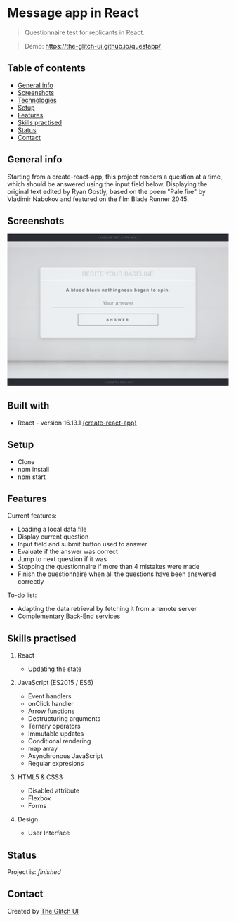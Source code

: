 # Message app in React

> Questionnaire test for replicants in React.

> Demo: https://the-glitch-ui.github.io/questapp/

## Table of contents

- [General info](#general-info)
- [Screenshots](#screenshots)
- [Technologies](#technologies)
- [Setup](#setup)
- [Features](#features)
- [Skills practised](#skills)
- [Status](#status)
- [Contact](#contact)

## General info

Starting from a create-react-app, this project renders a question at a time, which should be answered using the input field below.
Displaying the original text edited by Ryan Gostly, based on the poem "Pale fire" by Vladimir Nabokov and featured on the film Blade Runner 2045.

## Screenshots

![Message App](https://github.com/the-glitch-ui/questapp/blob/master/img_questapp.jpg)

## Built with

- React - version 16.13.1 [(create-react-app)](https://github.com/facebook/create-react-app)

## Setup

- Clone
- npm install
- npm start

## Features

Current features:

- Loading a local data file
- Display current question
- Input field and submit button used to answer
- Evaluate if the answer was correct
- Jump to next question if it was
- Stopping the questionnaire if more than 4 mistakes were made
- Finish the questionnaire when all the questions have been answered correctly

To-do list:

- Adapting the data retrieval by fetching it from a remote server
- Complementary Back-End services

## Skills practised

1. React

   - Updating the state

2. JavaScript (ES2015 / ES6)

   - Event handlers
   - onClick handler
   - Arrow functions
   - Destructuring arguments
   - Ternary operators
   - Immutable updates
   - Conditional rendering
   - map array
   - Asynchronous JavaScript
   - Regular expresions

3. HTML5 & CSS3

   - Disabled attribute
   - Flexbox
   - Forms

4. Design
   - User Interface

## Status

Project is: _finished_

## Contact

Created by [The Glitch UI](https://github.com/the-glitch-ui)
